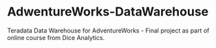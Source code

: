 # AdwentureWorks-DataWarehouse
Teradata Data Warehouse for AdventureWorks - Final project as part of online course from Dice Analytics. 
